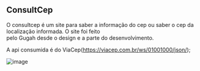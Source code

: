 ## ConsultCep

O consultcep é um site para saber a informação do cep ou saber o cep da localização informada.
O site foi feito <br> pelo Gugah desde o design e a parte do desenvolvimento. <br>

A api consumida é do ViaCep(https://viacep.com.br/ws/01001000/json/);

![image](https://user-images.githubusercontent.com/83383362/137279394-73f997d0-1fb6-462d-85e0-47317fc80f1d.png)

